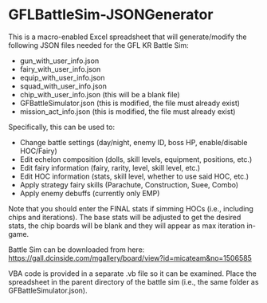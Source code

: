 # GFLBattleSim-JSONGenerator

This is a macro-enabled Excel spreadsheet that will generate/modify the following JSON files needed for the GFL KR Battle Sim:

* gun_with_user_info.json
* fairy_with_user_info.json
* equip_with_user_info.json
* squad_with_user_info.json
* chip_with_user_info.json (this will be a blank file)
* GFBattleSimulator.json (this is modified, the file must already exist)
* mission_act_info.json (this is modified, the file must already exist)

Specifically, this can be used to:

* Change battle settings (day/night, enemy ID, boss HP, enable/disable HOC/Fairy)
* Edit echelon composition (dolls, skill levels, equipment, positions, etc.)
* Edit fairy information (fairy, rarity, level, skill level, etc.)
* Edit HOC information (stats, skill level, whether to use said HOC, etc.)
* Apply strategy fairy skills (Parachute, Construction, Suee, Combo)
* Apply enemy debuffs (currently only EMP)

Note that you should enter the FINAL stats if simming HOCs (i.e., including chips and iterations). The base stats will be adjusted to get the desired stats, the chip boards will be blank and they will appear as max iteration in-game.

Battle Sim can be downloaded from here: https://gall.dcinside.com/mgallery/board/view?id=micateam&no=1506585

VBA code is provided in a separate .vb file so it can be examined. Place the spreadsheet in the parent directory of the battle sim (i.e., the same folder as GFBattleSimulator.json).
